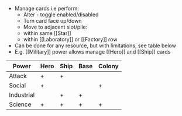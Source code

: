 - Manage cards i.e perform:
    - Alter - toggle enabled/disabled
    - Turn card face up/down
    - Move to adjacent slot/pile:
	- within same [[Star]]
	- within [[Laboratory]] or [[Factory]] row
- Can be done for any resource, but with limitations, see table below
- E.g. [[Military]] power allows manage [[Hero]] and [[Ship]] cards

|Power|Hero|Ship|Base|Colony|
|---|---|---|---|---|
|Attack|+|+| | |
|Social|+| | |+|
|Industrial| |+|+| |
|Science|+|+|+|+|
